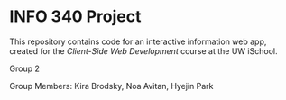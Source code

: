 # INFO 340 Project

This repository contains code for an interactive information web app, created for the _Client-Side Web Development_ course at the UW iSchool.

Group 2

Group Members: Kira Brodsky, Noa Avitan, Hyejin Park
